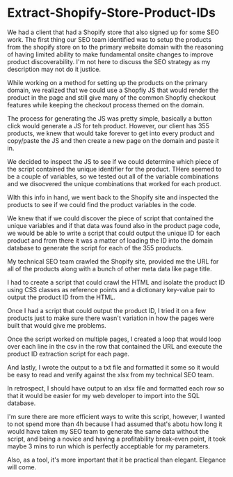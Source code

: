 # Extract-Shopify-Store-Product-IDs

We had a client that had a Shopify store that also signed up for some SEO work. The first thing our SEO team identified was to setup the products from the shopify store on to the primary website domain with the reasoning of having limited ability to make fundamental onsite changes to improve product discoverability. I'm not here to discuss the SEO strategy as my description may not do it justice.

While working on a method for setting up the products on the primary domain, we realized that we could use a Shopfiy JS that would render the product in the page and still give many of the common Shopfiy checkout features while keeping the checkout process themed on the domain. 

The process for generating the JS was pretty simple, basically a button click would generate a JS for teh product. However, our client has 355 products, we knew that would take forever to get into every product and copy/paste the JS and then create a new page on the domain and paste it in.

We decided to inspect the JS to see if we could determine which piece of the script contained the unique identifier for the product. THere seemed to be a couple of variables, so we tested out all of the variable combinations and we disocvered the unique combinations that worked for each product.

WIth this info in hand, we went back to the Shopify site and inspected the products to see if we could find the product variables in the code.

We knew that if we could discover the piece of script that contained the unique variables and if that data was found also in the product page code, we would be able to write a script that could output the unique ID for each product and from there it was a matter of loading the ID into the domain database to generate the script for each of the 355 products.

My technical SEO team crawled the Shopify site, provided me the URL for all of the products along with a bunch of other meta data like page title. 

I had to create a script that could crawl the HTML and isolate the product ID using CSS classes as reference points and a dictionary key-value pair to output the product ID from the HTML.

Once I had a script that could output the product ID, I tried it on a few products just to make sure there wasn't variation in how the pages were built that would give me problems. 

Once the script worked on multiple pages, I created a loop that would loop over each line in the csv in the row that contained the URL and execute the product ID extraction script for each page.

And lastly, I wrote the output to a txt file and formatted it some so it would be easy to read and verify against the xlsx from my technical SEO team.

In retrospect, I should have output to an xlsx file and formatted each row so that it would be easier for my web developer to import into the SQL database. 

I'm sure there are more efficient ways to write this script, however, I wanted to not spend more than 4h because I had assumed that's abotu how long it would have taken my SEO team to generate the same data without the script, and being a novice and having a profitability break-even point,  it took maybe 3 mins to run which is perfectly acceptiable for my parameters.

Also, as a tool, it's more important that it be practical than elegant. Elegance will come.
